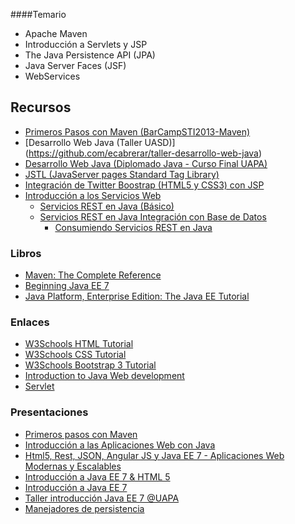 ####Temario

* Apache Maven
* Introducción a Servlets y JSP 
* The Java Persistence API (JPA) 
* Java Server Faces (JSF)
* WebServices 

## Recursos
* [Primeros Pasos con Maven (BarCampSTI2013-Maven)](https://github.com/ecabrerar/BarCampSTI2013-Maven) 
* [Desarrollo Web Java (Taller UASD)] (https://github.com/ecabrerar/taller-desarrollo-web-java)
* [Desarrollo Web Java (Diplomado Java - Curso Final UAPA)](https://github.com/uniabierta-cursofinal/programacion-web-java)
* [JSTL (JavaServer pages Standard Tag Library)](recursos/JSTL.md)
* [Integración de Twitter Boostrap (HTML5 y CSS3) con JSP](recursos/IntegracionTwitterBoostrapJSP.md)
* [Introducción a los Servicios Web](recursos/IntroduccionServiciosWeb.md)
	* [Servicios REST en Java (Básico)](recursos/ServiciosRESTenJava.md)
	* [Servicios REST en Java Integración con Base de Datos](recursos/ServiciosRESTenJavaII.md)
        * [Consumiendo Servicios REST en Java](recursos/ConsumiendoServiciosRESTenJava.md)


### Libros
* [Maven: The Complete Reference](http://books.sonatype.com/mvnref-book/reference/)
* [Beginning Java EE 7](https://www.amazon.com/Beginning-Java-EE-Expert-Voice/dp/143024626X?ie=UTF8&camp=1789&creative=9325&creativeASIN=143024626X&linkCode=as2&redirect=true&ref_=as_li_qf_sp_asin_il_tl&tag=antgonblo-20)
* [Java Platform, Enterprise Edition: The Java EE Tutorial](https://docs.oracle.com/javaee/7/tutorial/)

### Enlaces
* [W3Schools HTML Tutorial](http://www.w3schools.com/html/html_examples.asp)
* [W3Schools CSS Tutorial](http://www.w3schools.com/css/default.asp)
* [W3Schools Bootstrap 3 Tutorial](http://www.w3schools.com/bootstrap/default.asp)
* [Introduction to Java Web development](http://www.vogella.com/tutorials/JavaWebTerminology/article.html)
* [Servlet](http://tutorials.jenkov.com/java-servlets/overview.html)


### Presentaciones
* [Primeros pasos con Maven ](http://www.slideshare.net/eudris/primeros-pasos-con-maven)
* [Introducción a las Aplicaciones Web con Java](http://www.slideshare.net/eudris/introduccin-a-las-aplicaciones-web-con-java-36578253)
* [Html5, Rest, JSON, Angular JS y Java EE 7 - Aplicaciones Web Modernas y Escalables ](http://www.slideshare.net/eudris/html5-rest-json-angular-js-y-java-ee-7-aplicaciones-web-modernas-y-escalables)
* [Introducción a Java EE 7 & HTML 5](http://www.slideshare.net/eudris/introduccin-a-java-ee-7-html5)
* [Introducción a Java EE 7 ](http://www.slideshare.net/eudris/introduccin-a-java-ee-7-36661959)
* [Taller introducción Java EE 7 @UAPA](http://www.slideshare.net/eudris/taller-introduccin-java-ee-7-uapa) 
* [Manejadores de persistencia](http://www.slideshare.net/eudris/manejadores-de-persistencia-19819292) 
